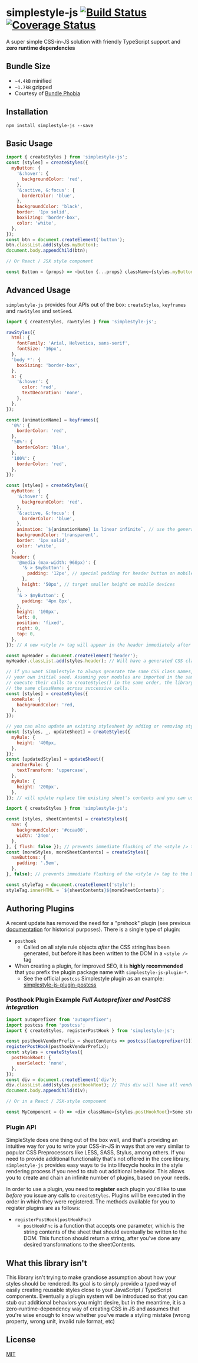 # simplestyle-js [![Build Status](https://travis-ci.org/benduran/simplestyle.svg?branch=master)](https://travis-ci.org/benduran/simplestyle) [![Coverage Status](https://coveralls.io/repos/github/benduran/simplestyle/badge.svg?branch=master)](https://coveralls.io/github/benduran/simplestyle?branch=master)
A super simple CSS-in-JS solution with friendly TypeScript support and **zero runtime dependencies**

## Bundle Size
- `~4.4kB` minified
- `~1.7kB` gzipped
- Courtesy of [Bundle Phobia](https://bundlephobia.com/result?p=simplestyle-js)

## Installation
`npm install simplestyle-js --save`

## Basic Usage
```javascript
import { createStyles } from 'simplestyle-js';
const [styles] = createStyles({
  myButton: {
    '&:hover': {
      backgroundColor: 'red',
    },
    '&:active, &:focus': {
      borderColor: 'blue',
    },
    backgroundColor: 'black',
    border: '1px solid',
    boxSizing: 'border-box',
    color: 'white',
  },
});
const btn = document.createElement('button');
btn.classList.add(styles.myButton);
document.body.appendChild(btn);

// Or React / JSX style component

const Button = (props) => <button {...props} className={styles.myButton}>Awesome button</button>
```

## Advanced Usage

`simplestyle-js` provides four APIs out of the box: `createStyles`, `keyframes` and `rawStyles` and `setSeed`.

```javascript
import { createStyles, rawStyles } from 'simplestyle-js';

rawStyles({
  html: {
    fontFamily: 'Arial, Helvetica, sans-serif',
    fontSize: '16px',
  },
  'body *': {
    boxSizing: 'border-box',
  },
  a: {
    '&:hover': {
      color: 'red',
      textDecoration: 'none',
    },
  },
});

const [animationName] = keyframes({
  '0%': {
    borderColor: 'red',
  },
  '50%': {
    borderColor: 'blue',
  },
  '100%': {
    borderColor: 'red',
  },
});

const [styles] = createStyles({
  myButton: {
    '&:hover': {
      backgroundColor: 'red',
    },
    '&:active, &:focus': {
      borderColor: 'blue',
    },
    animation: `${animationName} 1s linear infinite`, // use the generated animation name from the `keyframes` call above
    backgroundColor: 'transparent',
    border: '1px solid',
    color: 'white',
  },
  header: {
    '@media (max-width: 960px)': {
      '& > $myButton': {
        padding: '12px', // special padding for header button on mobile
      },
      height: '50px', // target smaller height on mobile devices
    },
    '& > $myButton': {
      padding: '4px 8px',
    },
    height: '100px',
    left: 0,
    position: 'fixed',
    right: 0,
    top: 0,
  },
}); // A new <style /> tag will appear in the header immediately after calling this function

const myHeader = document.createElement('header');
myHeader.classList.add(styles.header); // Will have a generated CSS classname in the format of '.header<unique_identifier>' ex .headerumdoaudnaoqwu

// if you want Simplestyle to always generate the same CSS class names, you can set
// your own initial seed. Assuming your modules are imported in the same order and
// execute their calls to createStyles() in the same order, the library will reliably generate
// the same classNames across successive calls.
const [styles] = createStyles({
  someRule: {
    backgroundColor: 'red,
  },
});

// you can also update an existing stylesheet by adding or removing styles. Only applies when "flush" is set to true
const [styles, _, updateSheet] = createStyles({
  myRule: {
    height: '400px,
  },
});
const [updatedStyles] = updateSheet({
  anotherRule: {
    textTransform: 'uppercase',
  },
  myRule: {
    height: '200px',
  },
}); // will update replace the existing sheet's contents and you can use the updatedClassnames here

```

```javascript
import { createStyles } from 'simplestyle-js';

const [styles, sheetContents] = createStyles({
  nav: {
    backgroundColor: '#ccaa00',
    width: '24em',
  },
}, { flush: false }); // prevents immediate flushing of the <style /> tag to the DOM
const [moreStyles, moreSheetContents] = createStyles({
  navButtons: {
    padding: '.5em',
  },
}, false); // prevents immediate flushing of the <style /> tag to the DOM

const styleTag = document.createElement('style');
styleTag.innerHTML = `${sheetContents}${moreSheetContents}`;
```

## Authoring Plugins
A recent update has removed the need for a "prehook" plugin (see previous [documentation](https://github.com/benduran/simplestyle/blob/276aac7fd8b64c6cbfced152249aac7024351092/README.md#prehook-plugin-example-poor-mans-autoprefixer) for historical purposes).
There is a single type of plugin:
- `posthook`
  - Called on all style rule objects *after* the CSS string has been generated, but before it has been written to the DOM in a `<style />` tag
- When creating a plugin, for improved SEO, it is **highly recommended** that you prefix the plugin package name with `simplestyle-js-plugin-*`.
  - See the official `postcss` Simplestyle plugin as an example: [simplestyle-js-plugin-postcss](https://www.npmjs.com/package/simplestyle-js-plugin-postcss)

### Posthook Plugin Example *Full Autoprefixer and PostCSS integration*
```javascript
import autoprefixer from 'autoprefixer';
import postcss from 'postcss';
import { createStyles, registerPostHook } from 'simplestyle-js';

const posthookVendorPrefix = sheetContents => postcss([autoprefixer()]).process(s.getStyles()).css;
registerPostHook(posthookVendorPrefix);
const styles = createStyles({
  postHookRoot: {
    userSelect: 'none',
  },
});
const div = document.createElement('div');
div.classList.add(styles.posthookRoot); // This div will have all vendor prefixed CSS properties based on how PostCSS and Autoprefixer transform the CSS
document.body.appendChild(div);

// Or in a React / JSX-style component

const MyComponent = () => <div className={styles.postHookRoot}>Some stuff here</div>
```
### Plugin API
SimpleStyle does one thing out of the box well, and that's providing an intuitive way for you to write your CSS-in-JS in ways that are very similar to popular CSS Preprocessors like LESS, SASS, Stylus, among others. If you need to provide additional functionality that's not offered in the core library, `simplestyle-js` provides easy ways to tie into lifecycle hooks in the style rendering process if you need to stub out additional behavior. This allows you to create and chain an infinite number of plugins, based on your needs. 

In order to use a plugin, you need to **register** each plugin you'd like to use *before* you issue any calls to `createStyles`. Plugins will be executed in the order in which they were registered. The methods available for you to register plugins are as follows:

- `registerPostHook(postHookFnc)`
  - `postHookFnc` is a function that accepts one parameter, which is the string contents of the sheet that should eventually be written to the DOM. This function should return a string, after you've done any desired transformations to the sheetContents.

## What this library isn't
This library isn't trying to make grandiose assumption about how your styles should be rendered. Its goal is to simply provide a typed way of 
easily creating reusable styles close to your JavaScript / TypeScript components. Eventually a plugin system will be introduced so that you can stub out
additional behaviors you might desire, but in the meantime, it is a zero-runtime-dependency way of creating CSS in JS and assumes that you're wise enough to know
whether you've made a styling mistake (wrong property, wrong unit, invalid rule format, etc)

## License
[MIT](https://en.wikipedia.org/wiki/MIT_License)
